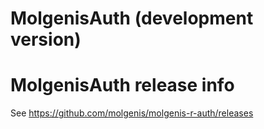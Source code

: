 # MolgenisAuth (development version)

# MolgenisAuth release info

See https://github.com/molgenis/molgenis-r-auth/releases
